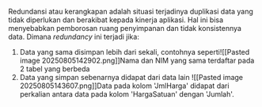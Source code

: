 Redundansi atau kerangkapan adalah situasi terjadinya duplikasi data yang tidak diperlukan dan berakibat kepada kinerja aplikasi. Hal ini bisa menyebabkan pemborosan ruang penyimpanan dan tidak konsistennya data. Dimana *redundancy* ini terjadi jika:
1. Data yang sama disimpan lebih dari sekali, contohnya seperti![[Pasted image 20250805142902.png]]Nama dan NIM yang sama terdaftar pada 2 tabel yang berbeda
2. Data yang simpan sebenarnya didapat dari data lain ![[Pasted image 20250805143607.png]]Data pada kolom 'JmlHarga' didapat dari perkalian antara data pada kolom 'HargaSatuan' dengan 'Jumlah'.